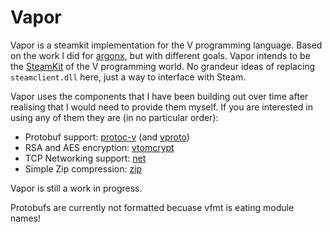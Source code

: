 # Vapor

Vapor is a steamkit implementation for the V programming language. Based on the work I did for [argonx](https://github.com/emily33901/argonx), but with different goals.
Vapor intends to be the [SteamKit](https://github.com/SteamRE/SteamKit) of the V programming world. No grandeur ideas of replacing `steamclient.dll` here, just a way to interface with Steam.

Vapor uses the components that I have been building out over time after realising that I would need to provide them myself. If you are interested in using any of them they are (in no particular order):
* Protobuf support: [protoc-v](https://github.com/emily33901/protoc-v) (and [vproto](https://github.com/emily33901/vproto))
* RSA and AES encryption: [vtomcrypt](https://github.com/emily33901/vtomcrypt)
* TCP Networking support: [net](https://github.com/emily33901/vlang-net)
* Simple Zip compression: [zip](https://github.com/emily33901/vzip)

Vapor is still a work in progress.

Protobufs are currently not formatted becuase vfmt is eating module names!
